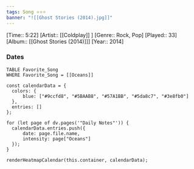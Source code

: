 ```yaml
---
tags: Song ⭐⭐⭐ 
banner: "![[Ghost Stories (2014).jpg]]"
---
```

[Time:: 5:22]
[Artist:: [[Coldplay]] ]
[Genre:: Rock, Pop]
[Played:: 33]
[Album:: [[Ghost Stories (2014)]]]
[Year:: 2014]
### Dates
````dataview
TABLE Favorite_Song
WHERE Favorite_Song = [[Oceans]]
````

  ```dataviewjs
const calendarData = { 
	colors: { 
		blue: ["#9ccfd8", "#5BAAB8", "#57A1BB", "#5da8c7", "#3e8fb0"] 
	}, 
	entries: [] 
}; 

for (let page of dv.pages('"Daily Notes"')) { 
	calendarData.entries.push({ 
		date: page.file.name, 
		intensity: page["Oceans"]
	}); 
} 

renderHeatmapCalendar(this.container, calendarData);
```
